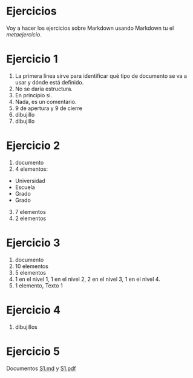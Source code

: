 # Ejercicios
Voy a hacer los ejercicios sobre Markdown usando Markdown tu el *metaejercicio*.

# Ejercicio 1
1. La primera linea sirve para identificar qué tipo de documento se va a usar y dónde está definido.
2. No se daría estructura.
3. En principio si.
4. Nada, es un comentario.
5. 9 de apertura y 9 de cierre
6. dibujillo
7. dibujillo

# Ejercicio 2
1. documento
2. 4 elementos:
  * Universidad
  * Escuela
  * Grado
  * Grado
3. 7 elementos
4. 2 elementos

# Ejercicio 3
1. documento
2. 10 elementos
3. 5 elementos
4. 1 en el nivel 1, 1 en el nivel 2, 2 en el nivel 3, 1 en el nivel 4.
5. 1 elemento, Texto 1

# Ejercicio 4
1. dibujillos

# Ejercicio 5
Documentos [S1.md](S1.md) y [S1.pdf](S1.pdf)